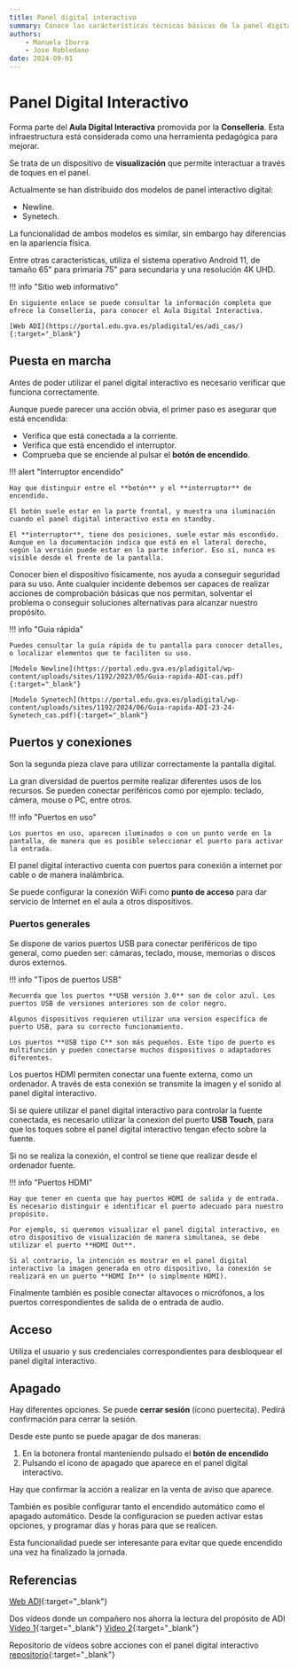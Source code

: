 ```yaml
--- 
title: Panel digital interactivo
summary: Conoce las carácterísticas técnicas básicas de la panel digital interactivo.
authors:
    - Manuela Iborra
    - Jose Robledano
date: 2024-09-01
---
```

# **Panel Digital Interactivo**

Forma parte del **Aula Digital Interactiva** promovida por la **Conselleria**. Esta infraestructura está considerada como una herramienta pedagógica para mejorar.

Se trata de un dispositivo de **visualización** que permite interactuar a través de toques en el panel.

Actualmente se han distribuido dos modelos de panel interactivo digital:
- Newline.
- Synetech.

La funcionalidad de ambos modelos es similar, sin embargo hay diferencias en la apariencia física.

Entre otras características, utiliza el sistema operativo Android 11, de tamaño 65" para primaria 75" para secundaria y una resolución 4K UHD.


!!! info "Sitio web informativo"

    En siguiente enlace se puede consultar la información completa que ofrece la Consellería, para conocer el Aula Digital Interactiva.

    [Web ADI](https://portal.edu.gva.es/pladigital/es/adi_cas/){:target="_blank"}

    

## **Puesta en marcha**

Antes de poder utilizar el panel digital interactivo es necesario verificar que funciona correctamente. 

Aunque puede parecer una acción obvia, el primer paso es asegurar que está encendida:
- Verifica que está conectada a la corriente.
- Verifica que está encendido el interruptor.
- Comprueba que se enciende al pulsar el **botón de encendido**.

!!! alert "Interruptor encendido"

    Hay que distinguir entre el **botón** y el **interruptor** de encendido.

    El botón suele estar en la parte frontal, y muestra una iluminación cuando el panel digital interactivo esta en standby.

    El **interruptor**, tiene dos posiciones, suele estar más escondido. Aunque en la documentación indica que está en el lateral derecho, según la versión puede estar en la parte inferior. Eso sí, nunca es visible desde el frente de la pantalla.


Conocer bien el dispositivo físicamente, nos ayuda a conseguir seguridad para su uso. Ante cualquier incidente debemos ser capaces de realizar acciones de comprobación básicas que nos permitan, solventar el problema o conseguir soluciones alternativas para alcanzar nuestro propósito.


!!! info "Guia rápida"

    Puedes consultar la guía rápida de tu pantalla para conocer detalles, o localizar elementos que te faciliten su uso.

    [Modelo Newline](https://portal.edu.gva.es/pladigital/wp-content/uploads/sites/1192/2023/05/Guia-rapida-ADI-cas.pdf){:target="_blank"}

    [Modelo Synetech](https://portal.edu.gva.es/pladigital/wp-content/uploads/sites/1192/2024/06/Guia-rapida-ADI-23-24-Synetech_cas.pdf){:target="_blank"}

## **Puertos y conexiones**

Son la segunda pieza clave para utilizar correctamente la pantalla digital.

La gran diversidad de puertos permite realizar diferentes usos de los recursos. Se pueden conectar periféricos como por ejemplo: teclado, cámera, mouse o PC, entre otros.



!!! info "Puertos en uso"

    Los puertos en uso, aparecen iluminados o con un punto verde en la pantalla, de manera que es posible seleccionar el puerto para activar la entrada.

El panel digital interactivo cuenta con puertos para conexión a internet por cable o de manera inalámbrica.

Se puede configurar la conexión WiFi como **punto de acceso** para dar servicio de Internet en el aula a otros dispositivos.


### **Puertos generales**

Se dispone de varios puertos USB para conectar periféricos de tipo general, como pueden ser: cámaras, teclado, mouse, memorias o discos duros externos.

!!! info "Tipos de puertos USB"

    Recuerda que los puertos **USB versión 3.0** son de color azul. Los puertos USB de versiones anteriores son de color negro.

    Algunos dispositivos requieren utilizar una version específica de puerto USB, para su correcto funcionamiento.

    Los puertos **USB tipo C** son más pequeños. Este tipo de puerto es multifunción y pueden conectarse muchos dispositivos o adaptadores diferentes.

Los puertos HDMI permiten conectar una fuente externa, como un ordenador. A través de esta conexión se transmite la imagen y el sonido al panel digital interactivo.

Si se quiere utilizar el panel digital interactivo para controlar la fuente conectada, es necesario utilizar la conexion del puerto **USB Touch**, para que los toques sobre el panel digital interactivo tengan efecto sobre la fuente. 

Si no se realiza la conexión, el control se tiene que realizar desde el ordenador fuente.


!!! info "Puertos HDMI"

    Hay que tener en cuenta que hay puertos HDMI de salida y de entrada. Es necesario distinguir e identificar el puerto adecuado para nuestro propósito.

    Por ejemplo, si queremos visualizar el panel digital interactivo, en otro dispositivo de visualización de manera simultanea, se debe utilizar el puerto **HDMI Out**.

    Si al contrario, la intención es mostrar en el panel digital interactivo la imagen generada en otro dispositivo, la conexión se realizará en un puerto **HDMI In** (o simplmente HDMI).


Finalmente también es posible conectar altavoces o micrófonos, a los puertos correspondientes de salida de o entrada de audio.

## **Acceso**

Utiliza el usuario y sus credenciales correspondientes para desbloquear el panel digital interactivo.

## **Apagado**

Hay diferentes opciones. Se puede **cerrar sesión** (icono puertecita). Pedirá confirmación para cerrar la sesión.

Desde este punto se puede apagar de dos maneras:
1. En la botonera frontal manteniendo pulsado el **botón de encendido**
2. Pulsando el icono de apagado que aparece en el panel digital interactivo.

Hay que confirmar la acción a realizar en la venta de aviso que aparece.


También es posible configurar tanto el encendido automático como el apagado automático. Desde la configuracion se pueden activar estas opciones, y programar días y horas para que se realicen. 

Esta funcionalidad puede ser interesante para evitar que quede encendido una vez ha finalizado la jornada.


## **Referencias**

[Web ADI](https://portal.edu.gva.es/pladigital/es/adi_cas/){:target="_blank"}

Dos vídeos donde un compañero nos ahorra la lectura del propósito de ADI [Video 1](https://gvaedu.sharepoint.com/sites/DOCUMENTAR-FormacioTIC/_layouts/15/stream.aspx?id=%2Fsites%2FDOCUMENTAR-FormacioTIC%2FDocumentos%20compartidos%2FGeneral%2FADI%2F03%20VIDEOS%20PANTALLAS%2F01%20Vid%20ADI%2022-23%20Newline%2FVideo%20A_01%20-%20Inicio%201%2Emp4&referrer=StreamWebApp%2EWeb&referrerScenario=AddressBarCopied%2Eview%2E85ed5d9e-32b1-41eb-a5ad-cf54d5dad2be){:target="_blank"} [Video 2](https://gvaedu.sharepoint.com/sites/DOCUMENTAR-FormacioTIC/_layouts/15/stream.aspx?id=%2Fsites%2FDOCUMENTAR-FormacioTIC%2FDocumentos%20compartidos%2FGeneral%2FADI%2F03%20VIDEOS%20PANTALLAS%2F01%20Vid%20ADI%2022-23%20Newline%2FVideo%20A_02%20-%20Inicio%202%2Emp4&referrer=StreamWebApp%2EWeb&referrerScenario=AddressBarCopied%2Eview%2Eb43c9cca-e11a-4cfe-931e-36ec2cd6144f){:target="_blank"}

Repositorio de vídeos sobre acciones con el panel digital interactivo [repositorio](https://gvaedu.sharepoint.com/sites/DOCUMENTAR-FormacioTIC/Documentos%20compartidos/Forms/Grande.aspx?ga=1&id=%2Fsites%2FDOCUMENTAR-FormacioTIC%2FDocumentos%20compartidos%2FGeneral%2FADI%2F03%20VIDEOS%20PANTALLAS%2F01%20Vid%20ADI%2022-23%20Newline&viewid=6c4c1b5a-c52a-4694-86b2-2e0ea9f17998){:target="_blank"}